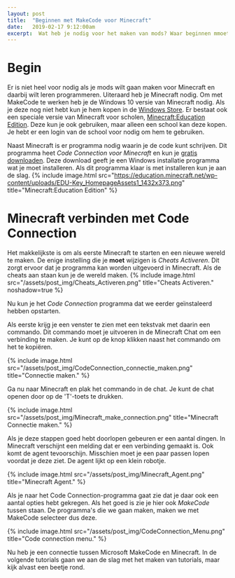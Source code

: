 ```yaml
---
layout: post
title:  "Beginnen met MakeCode voor Minecraft"
date:   2019-02-17 9:12:00am
excerpt:  Wat heb je nodig voor het maken van mods? Waar beginnen mmoet je beginnen?
---
```


# Begin

Er is niet heel voor nodig als je mods wilt gaan maken voor Minecraft en daarbij wilt leren programmeren. 
Uiteraard heb je Minecraft nodig. Om met MakeCode te werken heb je de Windows 10 versie van Minecraft nodig. Als je deze nog niet hebt kun je hem kopen in de [Windows Store](https://www.microsoft.com/en-us/store/p/minecraft-for-windows-10/9nblggh2jhxj).
Er bestaat ook een speciale versie van Minecraft voor scholen, [Minecraft:Education Edition](https://education.minecraft.net/). Deze kun je ook gebruiken, maar alleen een school kan deze kopen. Je hebt er een login van de school voor nodig om hem te gebruiken.

Naast Minecraft is er programma nodig waarin je de code kunt schrijven. Dit programma heet _Code Connection voor Minecraft_ en kun je [gratis downloaden](https://aka.ms/meeccwin10). Deze download geeft je een Windows installatie programma wat je moet installeren. Als dit programma klaar is met installeren kun je aan de slag.
{% include image.html src="https://education.minecraft.net/wp-content/uploads/EDU-Key_HomepageAssets1_1432x373.png" title="Minecraft:Education Edition" %}

# Minecraft verbinden met Code Connection

Het makkelijkste is om als eerste Minecraft te starten en een nieuwe wereld te maken. De enige instelling die je **moet** wijzigen is _Cheats Activeren_. Dit zorgt ervoor dat je programma kan worden uitgevoerd in Minecraft. Als de cheats aan staan kun je de wereld maken.
{% include image.html src="/assets/post_img/Cheats_Activeren.png" title="Cheats Activeren." noshadow=true %}

Nu kun je het _Code Connection_ programma dat we eerder geïnstaleerd hebben opstarten.

Als eerste krijg je een venster te zien met een tekstvak met daarin een commando. Dit commando moet je uitvoeren in de Minecraft Chat om een verbinding te maken. Je kunt op de knop klikken naast het commando om het te kopiëren.

{% include image.html src="/assets/post_img/CodeConnection_connectie_maken.png" title="Connectie maken." %}

Ga nu naar Minecraft en plak het commando in de chat. Je kunt de chat openen door op de 'T'-toets te drukken.

{% include image.html src="/assets/post_img/Minecraft_make_connection.png" title="Minecraft Connectie maken." %}

Als je deze stappen goed hebt doorlopen gebeuren er een aantal dingen. In Minecraft verschijnt een melding dat er een verbinding gemaakt is. Ook komt de agent tevoorschijn. Misschien moet je een paar passen lopen voordat je deze ziet. De agent lijkt op een klein robotje.

{% include image.html src="/assets/post_img/Minecraft_Agent.png" title="Minecraft Agent." %}

Als je naar het Code Connection-programma gaat zie dat je daar ook een aantal opties hebt gekregen. Als het goed is zie je hier ook _MakeCode_ tussen staan. De programma's die we gaan maken, maken we met MakeCode selecteer dus deze. 

{% include image.html src="/assets/post_img/CodeConnection_Menu.png" title="Code connection menu." %}

Nu heb je een connectie tussen Microsoft MakeCode en Minecraft. In de volgende tutorials gaan we aan de slag met het maken van tutorials, maar kijk alvast een beetje rond.